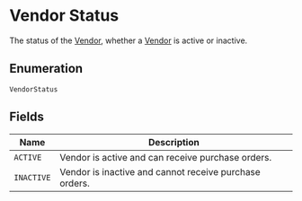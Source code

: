 <!-- Optimized: 2025-10-06 -->
<!-- RPM: 1.6.2.1.1.6.2.1_vendor-status_20251006 -->
<!-- Session: E2E RPM DNA Application -->
<!-- AOM: RND (Reggie & Dro) -->
<!-- COI: TECHNOLOGY -->
<!-- RPM: HIGH -->
<!-- ACTION: BUILD -->


# Vendor Status

The status of the [Vendor](../../doc/models/vendor.md),
whether a [Vendor](../../doc/models/vendor.md) is active or inactive.

## Enumeration

`VendorStatus`

## Fields

| Name | Description |
|  --- | --- |
| `ACTIVE` | Vendor is active and can receive purchase orders. |
| `INACTIVE` | Vendor is inactive and cannot receive purchase orders. |
